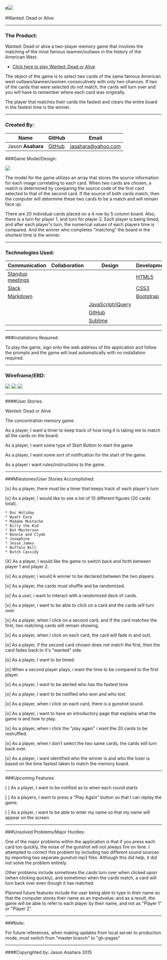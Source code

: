 
#![](http://i.imgur.com/PN5dMnA.jpg)

#Wanted: Dead or Alive

---

### The Product:

Wanted: Dead or alive a two-player memory game that involves the matching of the most famous lawmen/outlaws in the history of the American West.

- [Click here to play Wanted: Dead or Alive](http://ansel291.github.io/Project_1/)

The object of the game is to select two cards of the same famous American west outlaws/lawmen/women  consecutively with only two chances.  If two of the cards that were selected do not match, the cards will turn over and you will have to remember where each card was originally.

The player that matches their cards the fastest and clears the entire board in the fastest time is the winner.

---

### Created By:

**Name** | **GitHub** | **Email** 
---------| ---------- | ---------
Jason **Asahara** | [GitHub](https://github.com/Ansel291) | [jasahara@yahoo.com](jasahara@yahoo.com)

###Game Model/Design:

![](http://i.imgur.com/BuHNExf.jpg) 

The model for the game utilizes an array that stores the source information for each image correlating to each card.  When two cards are chosen, a match is determined by comparing the source code of the first card selected to that of the second card.  If the source of both cards match, then the computer will determine these two cards to be a match and will remain face up.

There are 20 individual cards placed on a 4 row by 5 column board.
Also, there is a turn for player 1, and turn for player 2.  Each player is being timed, and after each player's turn, the numerical values of each players time is compared.  And the winner who completes "matching" the board in the shortest time is the winner.

---


### Technologies Used:


Communication | Collaboration | Design | Development | APIs | Deployment
----| ---| --- | --- | --- | ---
 [Standup meetings](https://en.wikipedia.org/wiki/Stand-up_meeting)| | | [HTML5](https://developer.mozilla.org/en-US/docs/Web/HTML)| | [Git-Hub Pages](http://heroku.com/)
 [Slack](https://slack.com/) | |  | [CSS3](http://www.w3schools.com/css/) |  | 
 [Markdown](https://guides.github.com/features/mastering-markdown/)|  |  | [Bootstrap](http://getbootstrap.com/) | |
 |  | | [JavaScript/jQuery](https://www.javascript.com/) | 
 |  | | [GitHub](https://github.com/) |
 |  | | [Sublime](http://www.sublimetext.com/) |

---

###Installations Required:

To play the game, sign onto the web address of the application and follow the prompts and the game will load automatically with no installation required.

---

### Wireframe/ERD:
![](http://i.imgur.com/KQXS2FX.jpg) 
![](http://i.imgur.com/F3hH81x.jpg)
![](http://i.imgur.com/KfGqAN8.jpg)

---

####User Stories:


Wanted: Dead or Alive

The concentration memory game

As a player, I want a timer to keep track of how long it is taking me to match all the cards on the board.

As a player, I want some type of Start Button to start the game

As a player, I want some sort of notification for the start of the game.

As a player i want rules/instructions to the game.

---

###Milestones/User Stories Accomplished:

[x] As a player, there must be a timer that keeps track of each player's turn

[x] As a player, I would like to see a list of 10 different figures (20 cards total).

	* Doc Holiday
	* Wyatt Earp
	* Madame Mustache
	* Billy the Kid
	* Bat Masterson
	* Bonnie and Clyde
	* Josephine
	* Jesse James
	* Buffalo Bill
	* Butch Cassidy

[X] As a player, I would like the game to switch back and forth between player 1 and player 2.

[x] As a player, i would A winner to be declared between the two players.

[x] As a player, the cards must shuffle and be randomized.

[x] As a user, i want to interact with a randomized deck of cards.

[x] As a player, i want to be able to click on a card and the cards will turn over.

[x] As a player, when I click on a second card, and if the card matches the first, two matching cards will remain showing.

[x] As a player, when I click on each card, the card will fade in and out).

[x] As a player, if the second card chosen does not match the first, then the card fades back to it's "wanted" side

[x] As a player, I want to be timed.

[x] When a second player plays, i want the time to be compared to the first player.

[x] As a player, I want to be alerted who has the fastest time

[x] As a player, I want to be notified who won and who lost.

[x] As a player, when i click on each card, there is a gunshot sound.

[x] As a player, i want to have an introductory page that explains what the game is and how to play.

[x] As a player, when i click the "play again" i want the 20 cards to be reshuffled.

[x] As a player, when I don't select the two same cards, the cards will turn back over.

[x] As a player, i want identified who the winner is and who the loser is based on the time fastest taken to match the memory board.

---

###Upcoming Features:

[ ] As a player, I want to be notified as to when each round starts

[ ] As a players, I want to press a "Play Again" button so that I can replay the game. 

[ ] As a player, i want to be able to enter my name so that my name will appear on the screen

---

###Unsolved Problems/Major Hurdles:

One of the major problems within the application is that if you press each card too quickly, the noise of the gunshot will not always fire on time.  I attempted to correct this problem by including two different sound sources by importing two separate gunshot.mp3 files.  Although this did help, it did not solve the problem entirely.

Other problems include sometimes the cards turn over when clicked upon (when clicking quickly), and sometimes when the cards match, a card will turn back over even though it has matched.

Planned future features include the user being able to type in their name so that the computer stores their name as an inputvalue; and as a result, the game will be able to refer to each player by their name, and not as "Player 1" or "Player 2".

---

###Note:

For future references, when making updates from local server to production mode,
must switch from "master branch" to "gh-pages"

---

####Copyrighted by:
Jason Asahara 2015

























